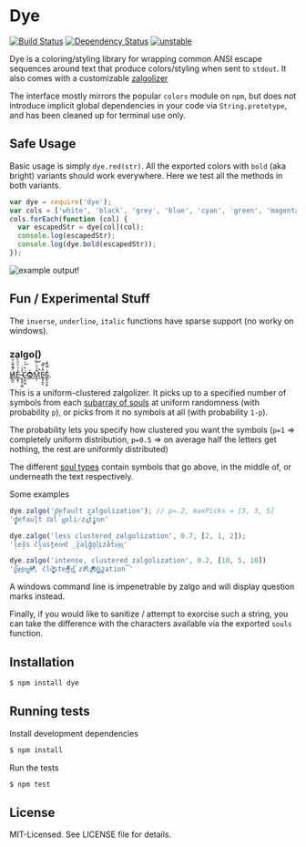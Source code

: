 # Dye
[![Build Status](https://secure.travis-ci.org/clux/logule.png)](http://travis-ci.org/clux/dye)
[![Dependency Status](https://david-dm.org/clux/dye.png)](https://david-dm.org/clux/dye)
[![unstable](http://hughsk.github.io/stability-badges/dist/unstable.svg)](http://nodejs.org/api/documentation.html#documentation_stability_index)

Dye is a coloring/styling library for wrapping common ANSI escape sequences around text that produce colors/styling when sent to `stdout`. It also comes with a customizable [zalgolizer](#zalgo)

The interface mostly mirrors the popular `colors` module on `npm`, but does not introduce implicit global dependencies in your code via `String.prototype`, and has been cleaned up for terminal use only.

## Safe Usage
Basic usage is simply `dye.red(str)`. All the exported colors with `bold` (aka bright) variants should work everywhere. Here we test all the methods in both variants.

```js
var dye = require('dye');
var cols = ['white', 'black', 'grey', 'blue', 'cyan', 'green', 'magenta', 'red','yellow'];
cols.forEach(function (col) {
  var escapedStr = dye[col](col);
  console.log(escapedStr);
  console.log(dye.bold(escapedStr));
});
```

![example output!](https://github.com/clux/dye/raw/master/imgs/output.png)

## Fun / Experimental Stuff
The `inverse`, `underline`, `italic` functions have sparse support (no worky on windows).

### zalgo()
[H̸̡̪̯ͨ͊̽̅̾̎Ȩ̬̩̾͛ͪ̈́̀́͘ ̶̧̨̱̹̭̯ͧ̾ͬC̷̙̲̝͖ͭ̏ͥͮ͟Oͮ͏̮̪̝͍M̲̖͊̒ͪͩͬ̚̚͜Ȇ̴̟̟͙̞ͩ͌͝S̨̥̫͎̭ͯ̿̔̀ͅ](http://stackoverflow.com/questions/1732348/regex-match-open-tags-except-xhtml-self-contained-tags/1732454#1732454).

This is a uniform-clustered zalgolizer. It picks up to a specified number of symbols from each [subarray of souls](https://github.com/clux/dye/blob/a24540db12b6c661d0f4a4ef9cfc70e5ee774399/zalgo.js#L3-21) at uniform randomness (with probability `p`), or picks from it no symbols at all (with probability `1-p`).

The probability lets you specify how clustered you want the symbols (`p=1` ⇒ completely uniform distribution, `p=0.5` ⇒ on average half the letters get nothing, the rest are uniformly distributed)

The different [soul types](https://github.com/clux/dye/blob/a24540db12b6c661d0f4a4ef9cfc70e5ee774399/zalgo.js#L3-21) contain symbols that go above, in the middle of, or underneath the text respectively.

Some examples

```js
dye.zalgo('default zalgolization'); // p=.2, maxPicks = [5, 3, 5]
'd̠̤̟̰efauḻt z͂̈al̊̚g͈oli̷za̪͉t̽̅i̘̪̫̼on'

dye.zalgo('less clustered zalgolization', 0.7, [2, 1, 2]);
'l̠̇es̞̏s ̌cl̟usṯer͑eͦd ̲z̮̅aḻ̽g̞o̮l͉̉iza̐t̄iͅỏ͖n͖'

dye.zalgo('intense, clustered zalgolization', 0.2, [10, 5, 10])
'i̛̩͖̤̯̮͠ͅn̷͟t͢en̝͎͇͙̭sͧͤͨ̓͗̾e͑̐ͫ̒ͨ̓ͮ̏̑, c̓lů͚̺̦̰̪͓͐ͯ̈ster͍̤͖͗͌̇ͨͦͥ̚é͜d̨̡͘͞ za̋ͬͫlgͧ̏ͧ̃ͫͭͯ̈̆ol̲͕̳͓͍̯̠i̢͢z̙ation͡'
```

A windows command line is impenetrable by zalgo and will display question marks instead.

Finally, if you would like to sanitize / attempt to exorcise such a string, you can take the difference with the characters available via the exported `souls` function.

## Installation

```bash
$ npm install dye
```

## Running tests
Install development dependencies

```bash
$ npm install
```

Run the tests

```bash
$ npm test
```

## License
MIT-Licensed. See LICENSE file for details.
